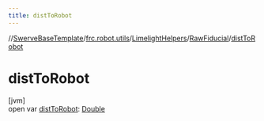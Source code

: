 ```yaml
---
title: distToRobot
---
```

//[SwerveBaseTemplate](../../../../index.html)/[frc.robot.utils](../../index.html)/[LimelightHelpers](../index.html)/[RawFiducial](index.html)/[distToRobot](dist-to-robot.html)



# distToRobot



[jvm]\
open var [distToRobot](dist-to-robot.html): [Double](https://kotlinlang.org/api/latest/jvm/stdlib/kotlin/-double/index.html)




